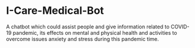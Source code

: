 # I-Care-Medical-Bot
A chatbot which could assist people and give information related to COVID-19 pandemic, its effects on mental and physical health and activities to overcome issues anxiety and stress during this pandemic time.
